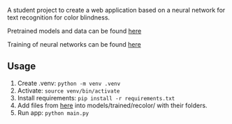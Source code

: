 A student project to create a web application based on a neural network for text recognition for color blindness. 

Pretrained models and data can be found [here](https://drive.google.com/drive/folders/16ozmXSO1rwNnQABr3Upd2CmUa8xJh6Ia?usp=drive_link)

Training of neural networks can be found [here](https://github.com/V13kv/SamsungAI)

## Usage
1. Create .venv:
```python -m venv .venv```
2. Activate:
```source venv/bin/activate```
3. Install requirements:
```pip install -r requirements.txt```
4. Add files from [here](https://drive.google.com/drive/folders/16ozmXSO1rwNnQABr3Upd2CmUa8xJh6Ia?usp=drive_link) into models/trained/recolor/ with their folders.
5. Run app:
```python main.py```
